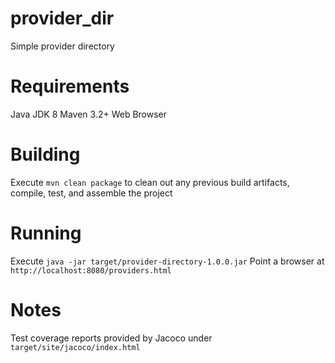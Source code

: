 # provider_dir
Simple provider directory

# Requirements
Java JDK 8
Maven 3.2+
Web Browser

# Building
Execute `mvn clean package` to clean out any previous build artifacts, compile, test, and assemble the project

# Running
Execute `java -jar target/provider-directory-1.0.0.jar`
Point a browser at `http://localhost:8080/providers.html`

# Notes
Test coverage reports provided by Jacoco under `target/site/jacoco/index.html`